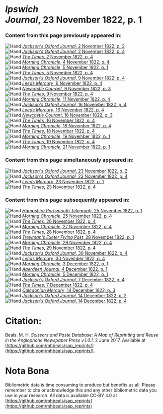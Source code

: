 # *Ipswich Journal*, 23 November 1822, p. 1  
  
### Content from this page previously appeared in:  
![Hand](http://scissorsandpaste.net/wp-content/uploads/2017/06/smallhandpointer.png) [*Jackson's Oxford Journal*, 2 November 1822, p. 2](https://mhbeals.github.io/sap_html/Jackson's-Oxford-Journal/Jackson's-Oxford-Journal-2-November-1822-p-2)  
![Hand](http://scissorsandpaste.net/wp-content/uploads/2017/06/smallhandpointer.png) [*Jackson's Oxford Journal*, 2 November 1822, p. 4](https://mhbeals.github.io/sap_html/Jackson's-Oxford-Journal/Jackson's-Oxford-Journal-2-November-1822-p-4)  
![Hand](http://scissorsandpaste.net/wp-content/uploads/2017/06/smallhandpointer.png) [*The Times*, 2 November 1822, p. 4](https://mhbeals.github.io/sap_html/The-Times/The-Times-2-November-1822-p-4)  
![Hand](http://scissorsandpaste.net/wp-content/uploads/2017/06/smallhandpointer.png) [*Morning Chronicle*, 4 November 1822, p. 4](https://mhbeals.github.io/sap_html/Morning-Chronicle/Morning-Chronicle-4-November-1822-p-4)  
![Hand](http://scissorsandpaste.net/wp-content/uploads/2017/06/smallhandpointer.png) [*Morning Chronicle*, 5 November 1822, p. 1](https://mhbeals.github.io/sap_html/Morning-Chronicle/Morning-Chronicle-5-November-1822-p-1)  
![Hand](http://scissorsandpaste.net/wp-content/uploads/2017/06/smallhandpointer.png) [*The Times*, 5 November 1822, p. 4](https://mhbeals.github.io/sap_html/The-Times/The-Times-5-November-1822-p-4)  
![Hand](http://scissorsandpaste.net/wp-content/uploads/2017/06/smallhandpointer.png) [*Jackson's Oxford Journal*, 9 November 1822, p. 4](https://mhbeals.github.io/sap_html/Jackson's-Oxford-Journal/Jackson's-Oxford-Journal-9-November-1822-p-4)  
![Hand](http://scissorsandpaste.net/wp-content/uploads/2017/06/smallhandpointer.png) [*Leeds Mercury*, 9 November 1822, p. 4](https://mhbeals.github.io/sap_html/Leeds-Mercury/Leeds-Mercury-9-November-1822-p-4)  
![Hand](http://scissorsandpaste.net/wp-content/uploads/2017/06/smallhandpointer.png) [*Newcastle Courant*, 9 November 1822, p. 3](https://mhbeals.github.io/sap_html/Newcastle-Courant/Newcastle-Courant-9-November-1822-p-3)  
![Hand](http://scissorsandpaste.net/wp-content/uploads/2017/06/smallhandpointer.png) [*The Times*, 9 November 1822, p. 4](https://mhbeals.github.io/sap_html/The-Times/The-Times-9-November-1822-p-4)  
![Hand](http://scissorsandpaste.net/wp-content/uploads/2017/06/smallhandpointer.png) [*Morning Chronicle*, 11 November 1822, p. 4](https://mhbeals.github.io/sap_html/Morning-Chronicle/Morning-Chronicle-11-November-1822-p-4)  
![Hand](http://scissorsandpaste.net/wp-content/uploads/2017/06/smallhandpointer.png) [*Jackson's Oxford Journal*, 16 November 1822, p. 4](https://mhbeals.github.io/sap_html/Jackson's-Oxford-Journal/Jackson's-Oxford-Journal-16-November-1822-p-4)  
![Hand](http://scissorsandpaste.net/wp-content/uploads/2017/06/smallhandpointer.png) [*Leeds Mercury*, 16 November 1822, p. 4](https://mhbeals.github.io/sap_html/Leeds-Mercury/Leeds-Mercury-16-November-1822-p-4)  
![Hand](http://scissorsandpaste.net/wp-content/uploads/2017/06/smallhandpointer.png) [*Newcastle Courant*, 16 November 1822, p. 3](https://mhbeals.github.io/sap_html/Newcastle-Courant/Newcastle-Courant-16-November-1822-p-3)  
![Hand](http://scissorsandpaste.net/wp-content/uploads/2017/06/smallhandpointer.png) [*The Times*, 16 November 1822, p. 4](https://mhbeals.github.io/sap_html/The-Times/The-Times-16-November-1822-p-4)  
![Hand](http://scissorsandpaste.net/wp-content/uploads/2017/06/smallhandpointer.png) [*Morning Chronicle*, 18 November 1822, p. 4](https://mhbeals.github.io/sap_html/Morning-Chronicle/Morning-Chronicle-18-November-1822-p-4)  
![Hand](http://scissorsandpaste.net/wp-content/uploads/2017/06/smallhandpointer.png) [*The Times*, 18 November 1822, p. 4](https://mhbeals.github.io/sap_html/The-Times/The-Times-18-November-1822-p-4)  
![Hand](http://scissorsandpaste.net/wp-content/uploads/2017/06/smallhandpointer.png) [*Morning Chronicle*, 19 November 1822, p. 1](https://mhbeals.github.io/sap_html/Morning-Chronicle/Morning-Chronicle-19-November-1822-p-1)  
![Hand](http://scissorsandpaste.net/wp-content/uploads/2017/06/smallhandpointer.png) [*The Times*, 19 November 1822, p. 4](https://mhbeals.github.io/sap_html/The-Times/The-Times-19-November-1822-p-4)  
![Hand](http://scissorsandpaste.net/wp-content/uploads/2017/06/smallhandpointer.png) [*Morning Chronicle*, 21 November 1822, p. 1](https://mhbeals.github.io/sap_html/Morning-Chronicle/Morning-Chronicle-21-November-1822-p-1)  
  
### Content from this page simeltaneously appeared in:  
![Hand](http://scissorsandpaste.net/wp-content/uploads/2017/06/smallhandpointer.png) [*Jackson's Oxford Journal*, 23 November 1822, p. 2](https://mhbeals.github.io/sap_html/Jackson's-Oxford-Journal/Jackson's-Oxford-Journal-23-November-1822-p-2)  
![Hand](http://scissorsandpaste.net/wp-content/uploads/2017/06/smallhandpointer.png) [*Jackson's Oxford Journal*, 23 November 1822, p. 4](https://mhbeals.github.io/sap_html/Jackson's-Oxford-Journal/Jackson's-Oxford-Journal-23-November-1822-p-4)  
![Hand](http://scissorsandpaste.net/wp-content/uploads/2017/06/smallhandpointer.png) [*Leeds Mercury*, 23 November 1822, p. 1](https://mhbeals.github.io/sap_html/Leeds-Mercury/Leeds-Mercury-23-November-1822-p-1)  
![Hand](http://scissorsandpaste.net/wp-content/uploads/2017/06/smallhandpointer.png) [*The Times*, 23 November 1822, p. 4](https://mhbeals.github.io/sap_html/The-Times/The-Times-23-November-1822-p-4)  
  
### Content from this page subsequently appeared in:  
![Hand](http://scissorsandpaste.net/wp-content/uploads/2017/06/smallhandpointer.png) [*Hampshire Portsmouth Telegraph*, 25 November 1822, p. 1](https://mhbeals.github.io/sap_html/Hampshire-Portsmouth-Telegraph/Hampshire-Portsmouth-Telegraph-25-November-1822-p-1)  
![Hand](http://scissorsandpaste.net/wp-content/uploads/2017/06/smallhandpointer.png) [*Morning Chronicle*, 25 November 1822, p. 4](https://mhbeals.github.io/sap_html/Morning-Chronicle/Morning-Chronicle-25-November-1822-p-4)  
![Hand](http://scissorsandpaste.net/wp-content/uploads/2017/06/smallhandpointer.png) [*The Times*, 26 November 1822, p. 4](https://mhbeals.github.io/sap_html/The-Times/The-Times-26-November-1822-p-4)  
![Hand](http://scissorsandpaste.net/wp-content/uploads/2017/06/smallhandpointer.png) [*Morning Chronicle*, 27 November 1822, p. 4](https://mhbeals.github.io/sap_html/Morning-Chronicle/Morning-Chronicle-27-November-1822-p-4)  
![Hand](http://scissorsandpaste.net/wp-content/uploads/2017/06/smallhandpointer.png) [*The Times*, 28 November 1822, p. 4](https://mhbeals.github.io/sap_html/The-Times/The-Times-28-November-1822-p-4)  
![Hand](http://scissorsandpaste.net/wp-content/uploads/2017/06/smallhandpointer.png) [*Trewman's Exeter Flying Post*, 28 November 1822, p. 1](https://mhbeals.github.io/sap_html/Trewman's-Exeter-Flying-Post/Trewman's-Exeter-Flying-Post-28-November-1822-p-1)  
![Hand](http://scissorsandpaste.net/wp-content/uploads/2017/06/smallhandpointer.png) [*Morning Chronicle*, 29 November 1822, p. 4](https://mhbeals.github.io/sap_html/Morning-Chronicle/Morning-Chronicle-29-November-1822-p-4)  
![Hand](http://scissorsandpaste.net/wp-content/uploads/2017/06/smallhandpointer.png) [*The Times*, 29 November 1822, p. 4](https://mhbeals.github.io/sap_html/The-Times/The-Times-29-November-1822-p-4)  
![Hand](http://scissorsandpaste.net/wp-content/uploads/2017/06/smallhandpointer.png) [*Jackson's Oxford Journal*, 30 November 1822, p. 4](https://mhbeals.github.io/sap_html/Jackson's-Oxford-Journal/Jackson's-Oxford-Journal-30-November-1822-p-4)  
![Hand](http://scissorsandpaste.net/wp-content/uploads/2017/06/smallhandpointer.png) [*Leeds Mercury*, 30 November 1822, p. 4](https://mhbeals.github.io/sap_html/Leeds-Mercury/Leeds-Mercury-30-November-1822-p-4)  
![Hand](http://scissorsandpaste.net/wp-content/uploads/2017/06/smallhandpointer.png) [*Morning Chronicle*, 3 December 1822, p. 1](https://mhbeals.github.io/sap_html/Morning-Chronicle/Morning-Chronicle-3-December-1822-p-1)  
![Hand](http://scissorsandpaste.net/wp-content/uploads/2017/06/smallhandpointer.png) [*Aberdeen Journal*, 4 December 1822, p. 1](https://mhbeals.github.io/sap_html/Aberdeen-Journal/Aberdeen-Journal-4-December-1822-p-1)  
![Hand](http://scissorsandpaste.net/wp-content/uploads/2017/06/smallhandpointer.png) [*Morning Chronicle*, 5 December 1822, p. 1](https://mhbeals.github.io/sap_html/Morning-Chronicle/Morning-Chronicle-5-December-1822-p-1)  
![Hand](http://scissorsandpaste.net/wp-content/uploads/2017/06/smallhandpointer.png) [*Jackson's Oxford Journal*, 7 December 1822, p. 4](https://mhbeals.github.io/sap_html/Jackson's-Oxford-Journal/Jackson's-Oxford-Journal-7-December-1822-p-4)  
![Hand](http://scissorsandpaste.net/wp-content/uploads/2017/06/smallhandpointer.png) [*The Times*, 7 December 1822, p. 4](https://mhbeals.github.io/sap_html/The-Times/The-Times-7-December-1822-p-4)  
![Hand](http://scissorsandpaste.net/wp-content/uploads/2017/06/smallhandpointer.png) [*Caledonian Mercury*, 14 December 1822, p. 3](https://mhbeals.github.io/sap_html/Caledonian-Mercury/Caledonian-Mercury-14-December-1822-p-3)  
![Hand](http://scissorsandpaste.net/wp-content/uploads/2017/06/smallhandpointer.png) [*Jackson's Oxford Journal*, 14 December 1822, p. 2](https://mhbeals.github.io/sap_html/Jackson's-Oxford-Journal/Jackson's-Oxford-Journal-14-December-1822-p-2)  
![Hand](http://scissorsandpaste.net/wp-content/uploads/2017/06/smallhandpointer.png) [*Jackson's Oxford Journal*, 14 December 1822, p. 4](https://mhbeals.github.io/sap_html/Jackson's-Oxford-Journal/Jackson's-Oxford-Journal-14-December-1822-p-4)  


# Citation: 

Beals. M. H. *Scissors and Paste Database: A Map of Reprinting and Reuse in the Anglophone Newspaper Press v.1.0.1.* 2 June 2017. Available at [https://github.com/mhbeals/sap_reprints/](https://github.com/mhbeals/sap_reprints/). 

# Nota Bona

Bibliometric data is time consuming to produce but benefits us all. Please remember to cite or acknowledge this and any other bibliometric data you use in your research. All data is available CC-BY 4.0 at [https://github.com/mhbeals/sap_reprints](https://github.com/mhbeals/sap_reprints)